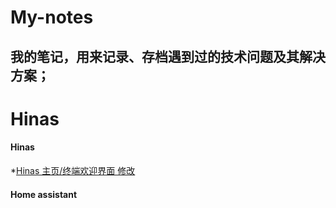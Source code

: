 # My-notes
我的笔记，用来记录、存档遇到过的技术问题及其解决方案；
---
# Hinas
  #### Hinas
  *[Hinas 主页/终端欢迎界面 修改](./机顶盒刷机[NAS·Homeassistant]/hinas_修改页面.md)
  #### Home assistant
